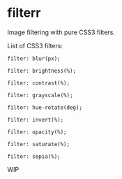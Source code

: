# filterr
Image filtering with pure CSS3 filters.

List of CSS3 filters:

	filter: blur(px);

	filter: brightness(%);

	filter: contrast(%);

	filter: grayscale(%);

	filter: hue-rotate(deg);

	filter: invert(%);

	filter: opacity(%);

	filter: saturate(%);
	
	filter: sepia(%);

WIP
